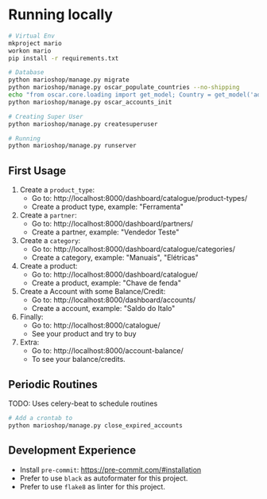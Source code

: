 
# Running locally

```bash
# Virtual Env
mkproject mario
workon mario
pip install -r requirements.txt

# Database
python marioshop/manage.py migrate
python marioshop/manage.py oscar_populate_countries --no-shipping
echo "from oscar.core.loading import get_model; Country = get_model('address', 'Country'); Country.objects.filter(iso_3166_1_a2='BR').update(is_shipping_country=True)" | python marioshop/manage.py shell
python marioshop/manage.py oscar_accounts_init

# Creating Super User
python marioshop/manage.py createsuperuser

# Running
python marioshop/manage.py runserver

```

## First Usage

1. Create a `product_type`:
    * Go to:  http://localhost:8000/dashboard/catalogue/product-types/
    * Create a product type, example: "Ferramenta"
2. Create a `partner`:
    * Go to: http://localhost:8000/dashboard/partners/
    * Create a partner, example: "Vendedor Teste"
3. Create a `category`:
   * Go to: http://localhost:8000/dashboard/catalogue/categories/
   * Create a category, example: "Manuais", "Elétricas"
4. Create a product:
   * Go to: http://localhost:8000/dashboard/catalogue/
   * Create a product, example: "Chave de fenda"
5. Create a Account with some Balance/Credit:
   * Go to: http://localhost:8000/dashboard/accounts/
   * Create a account, example: "Saldo do Italo"
6. Finally:
   * Go to: http://localhost:8000/catalogue/
   * See your product and try to buy
7. Extra:
   * Go to: http://localhost:8000/account-balance/
   * To see your balance/credits.

## Periodic Routines

TODO: Uses celery-beat to schedule routines

```bash
# Add a crontab to
python marioshop/manage.py close_expired_accounts
```


## Development Experience

* Install `pre-commit`: https://pre-commit.com/#installation
* Prefer to use `black` as autoformater for this project.
* Prefer to use `flake8` as linter for this project.
